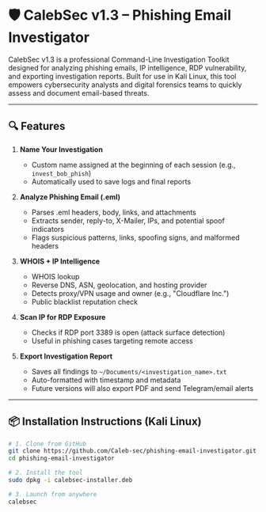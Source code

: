 # 🛡️ CalebSec v1.3 – Phishing Email Investigator

CalebSec v1.3 is a professional Command-Line Investigation Toolkit designed for analyzing phishing emails, IP intelligence, RDP vulnerability, and exporting investigation reports. Built for use in Kali Linux, this tool empowers cybersecurity analysts and digital forensics teams to quickly assess and document email-based threats.

---

## 🔍 Features

1. **Name Your Investigation**
   - Custom name assigned at the beginning of each session (e.g., `invest_bob_phish`)
   - Automatically used to save logs and final reports

2. **Analyze Phishing Email (.eml)**
   - Parses .eml headers, body, links, and attachments
   - Extracts sender, reply-to, X-Mailer, IPs, and potential spoof indicators
   - Flags suspicious patterns, links, spoofing signs, and malformed headers

3. **WHOIS + IP Intelligence**
   - WHOIS lookup
   - Reverse DNS, ASN, geolocation, and hosting provider
   - Detects proxy/VPN usage and owner (e.g., "Cloudflare Inc.")
   - Public blacklist reputation check

4. **Scan IP for RDP Exposure**
   - Checks if RDP port 3389 is open (attack surface detection)
   - Useful in phishing cases targeting remote access

5. **Export Investigation Report**
   - Saves all findings to `~/Documents/<investigation_name>.txt`
   - Auto-formatted with timestamp and metadata
   - Future versions will also export PDF and send Telegram/email alerts

---

## 📦 Installation Instructions (Kali Linux)

```bash
# 1. Clone from GitHub
git clone https://github.com/Caleb-sec/phishing-email-investigator.git
cd phishing-email-investigator

# 2. Install the tool
sudo dpkg -i calebsec-installer.deb

# 3. Launch from anywhere
calebsec

